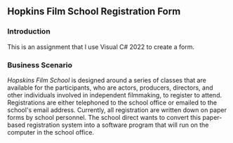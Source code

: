 ## Hopkins Film School Registration Form
### Introduction
This is an assignment that I use Visual C# 2022 to create a form.

### Business Scenario
*Hopskins Film School* is designed around a series of classes that are available for the participants, who are 
actors, producers, directors, and other individuals involved in independent filmmaking, to register to attend. 
Registrations are either telephoned to the school office or emailed to the school's email address. Currently, 
all registration are written down on paper forms by school personnel. The school direct wants to convert this 
paper-based registration system into a software program that will run on the computer in the school office.
